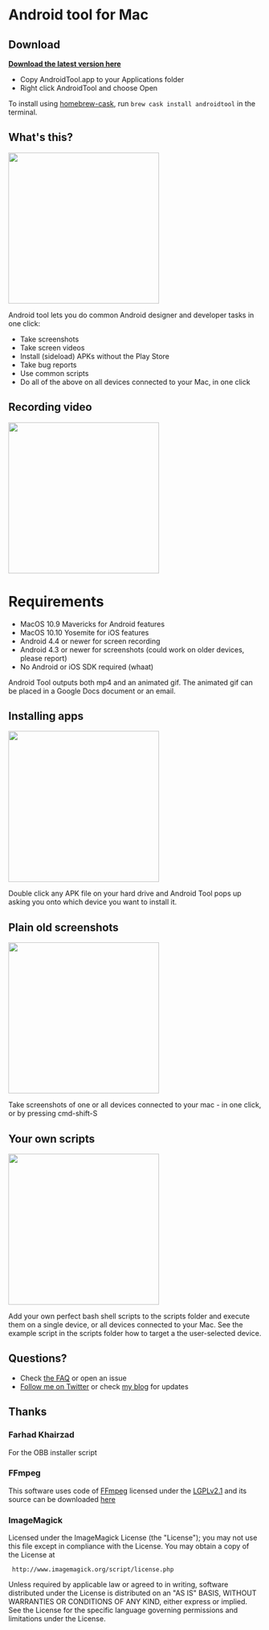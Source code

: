 # Android tool for Mac

## Download
**[Download the latest version here](https://github.com/mortenjust/androidtool-mac/releases/)**

* Copy AndroidTool.app to your Applications folder
* Right click AndroidTool and choose Open

To install using [homebrew-cask](http://caskroom.io/), run `brew cask install androidtool` in the terminal.

## What's this? 
<img src="https://raw.githubusercontent.com/mortenjust/androidtool-mac/master/Demos/plugging%20in.gif" width=300>

Android tool lets you do common Android designer and developer tasks in one click:
* Take screenshots
* Take screen videos
* Install (sideload) APKs without the Play Store
* Take bug reports
* Use common scripts
* Do all of the above on all devices connected to your Mac, in one click

## Recording video
<img src="https://raw.githubusercontent.com/mortenjust/androidtool-mac/master/Demos/phonerecording.gif" width=300>

# Requirements
* MacOS 10.9 Mavericks for Android features
* MacOS 10.10 Yosemite for iOS features
* Android 4.4 or newer for screen recording
* Android 4.3 or newer for screenshots (could work on older devices, please report)
* No Android or iOS SDK required (whaat)

Android Tool outputs both mp4 and an animated gif. The animated gif can be placed in a Google Docs document or an email. 

## Installing apps
<img src="https://raw.githubusercontent.com/mortenjust/androidtool-mac/master/Demos/installapk.gif" width=300>

Double click any APK file on your hard drive and Android Tool pops up asking you onto which device you want to install it. 

## Plain old screenshots
<img src="https://raw.githubusercontent.com/mortenjust/androidtool-mac/master/Demos/dualscreenshot.gif" width=300>

Take screenshots of one or all devices connected to your mac - in one click, or by pressing cmd-shift-S

## Your own scripts
<img src="https://raw.githubusercontent.com/mortenjust/androidtool-mac/master/Demos/scriptsfolder.gif" width=300>

Add your own perfect bash shell scripts to the scripts folder and execute them on a single device, or all devices connected to your Mac. See the example script in the scripts folder how to target a the user-selected device. 

## Questions?
* Check <a href="https://github.com/mortenjust/androidtool-mac/wiki/FAQ">the FAQ</a> or open an issue 
* <a href="http://twitter.com/mortenjust">Follow me on Twitter</a> or check <a href="http://mortenjust.com">my blog</a> for updates

## Thanks

### Farhad Khairzad
For the OBB installer script

### FFmpeg
This software uses code of <a href=http://ffmpeg.org>FFmpeg</a> licensed under the <a href=http://www.gnu.org/licenses/old-licenses/lgpl-2.1.html>LGPLv2.1</a> and its source can be downloaded <a href=https://github.com/FFmpeg/FFmpeg>here</a>

### ImageMagick
   Licensed under the ImageMagick License (the "License"); you may not use
   this file except in compliance with the License.  You may obtain a copy
   of the License at

     http://www.imagemagick.org/script/license.php

   Unless required by applicable law or agreed to in writing, software
   distributed under the License is distributed on an "AS IS" BASIS, WITHOUT
   WARRANTIES OR CONDITIONS OF ANY KIND, either express or implied.  See the
   License for the specific language governing permissions and limitations
   under the License.
